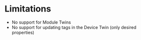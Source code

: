 # Limitations

* No support for Module Twins
* No support for updating tags in the Device Twin \(only desired properties\)

